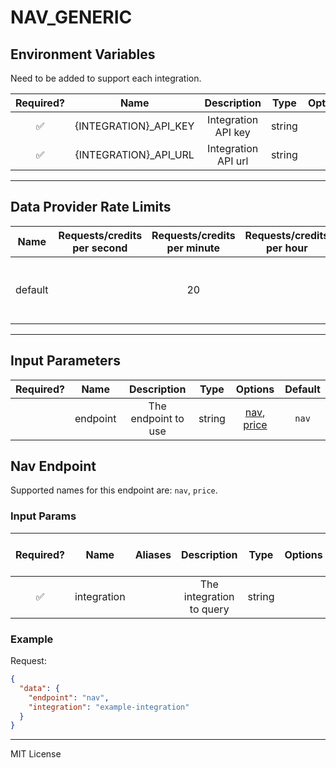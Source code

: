 # NAV_GENERIC

## Environment Variables

Need to be added to support each integration.

| Required? |          Name          |     Description     |  Type  | Options | Default |
| :-------: | :--------------------: | :-----------------: | :----: | :-----: | :-----: |
|    ✅     | {INTEGRATION}\_API_KEY | Integration API key | string |         |         |
|    ✅     | {INTEGRATION}\_API_URL | Integration API url | string |         |         |

---

## Data Provider Rate Limits

|  Name   | Requests/credits per second | Requests/credits per minute | Requests/credits per hour |             Note             |
| :-----: | :-------------------------: | :-------------------------: | :-----------------------: | :--------------------------: |
| default |                             |             20              |                           | Slower than API limit of 1/s |

---

## Input Parameters

| Required? |   Name   |     Description     |  Type  |                   Options                    | Default |
| :-------: | :------: | :-----------------: | :----: | :------------------------------------------: | :-----: |
|           | endpoint | The endpoint to use | string | [nav](#nav-endpoint), [price](#nav-endpoint) |  `nav`  |

## Nav Endpoint

Supported names for this endpoint are: `nav`, `price`.

### Input Params

| Required? |    Name     | Aliases |       Description        |  Type  | Options | Default | Depends On | Not Valid With |
| :-------: | :---------: | :-----: | :----------------------: | :----: | :-----: | :-----: | :--------: | :------------: |
|    ✅     | integration |         | The integration to query | string |         |         |            |                |

### Example

Request:

```json
{
  "data": {
    "endpoint": "nav",
    "integration": "example-integration"
  }
}
```

---

MIT License
